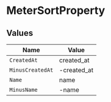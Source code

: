 # MeterSortProperty


## Values

| Name             | Value            |
| ---------------- | ---------------- |
| `CreatedAt`      | created_at       |
| `MinusCreatedAt` | -created_at      |
| `Name`           | name             |
| `MinusName`      | -name            |